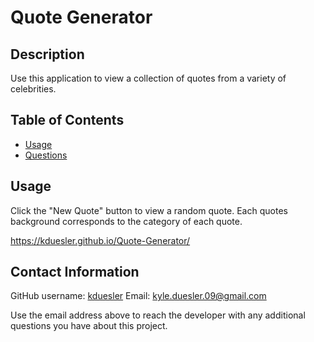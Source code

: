 

# Quote Generator
  
## Description
Use this application to view a collection of quotes from a variety of celebrities. 
  
## Table of Contents
- [Usage](#usage)
- [Questions](#contact-information)
  
## Usage
Click the "New Quote" button to view a random quote. Each quotes background corresponds to the category of each quote. 

https://kduesler.github.io/Quote-Generator/

## Contact Information
GitHub username: [kduesler](github.com/kduesler)
Email: kyle.duesler.09@gmail.com

Use the email address above to reach the developer with any additional questions you have about this project.

